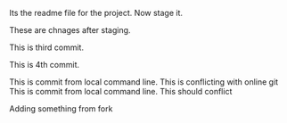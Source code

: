 Its the readme file for the project. Now stage it.

These are chnages after staging.

This is third commit.

This is 4th commit.

This is commit from local command line. This is conflicting with online git
This is commit from local command line. This should conflict

Adding something from fork
